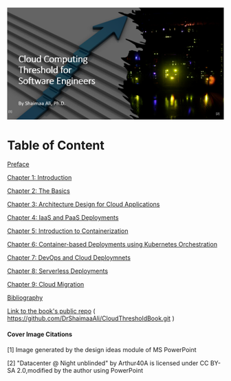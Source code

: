 ![Cloud Computing Threshold for Software Engineers](./Cover.png)


# Table of Content

[Preface](./Preface.md)

[Chapter 1: Introduction](./Content/Ch1-Introduction.md)

[Chapter 2: The Basics](./Content/Ch2-TheBasics.md)

[Chapter 3: Architecture Design for Cloud Applications](./Content/Ch3-Architecture.md)

[Chapter 4: IaaS and PaaS Deployments](./Content/Ch4-IaaSandPaaS.md)

[Chapter 5: Introduction to Containerization](./Content/Ch5-Containerization.md)

[Chapter 6: Container-based Deployments using Kubernetes Orchestration](./Content/Ch6-Orchesteration.md)

[Chapter 7: DevOps and Cloud Deploymnets](./Content/Ch7-DevOps.md)

[Chapter 8: Serverless Deployments](./Content/Ch8-Serverless.md)

[Chapter 9: Cloud Migration](./Content/Ch9-Migration.md)

[Bibliography](./Content/Bibliography.md)

[Link to the book's public repo](https://github.com/DrShaimaaAli/CloudThresholdBook.git) ( https://github.com/DrShaimaaAli/CloudThresholdBook.git )

#### Cover Image Citations

[1] Image generated by the design ideas module of MS PowerPoint

[2] "Datacenter @ Night unblinded" by Arthur40A is licensed under CC BY-SA 2.0,modified by the author using PowerPoint